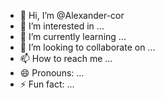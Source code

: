 - 👋 Hi, I’m @Alexander-cor
- 👀 I’m interested in ...
- 🌱 I’m currently learning ...
- 💞️ I’m looking to collaborate on ...
- 📫 How to reach me ...
- 😄 Pronouns: ...
- ⚡ Fun fact: ...

<!---
Alexander-cor/Alexander-cor is a ✨ special ✨ repository because its `README.md` (this file) appears on your GitHub profile.
You can click the Preview link to take a look at your changes.
--->
